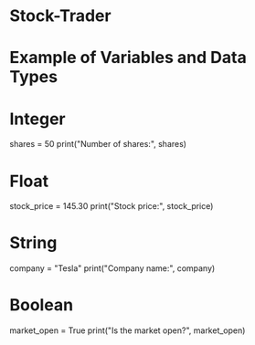 # Stock-Trader
# Example of Variables and Data Types

# Integer
shares = 50
print("Number of shares:", shares)

# Float
stock_price = 145.30
print("Stock price:", stock_price)

# String
company = "Tesla"
print("Company name:", company)

# Boolean
market_open = True
print("Is the market open?", market_open)
